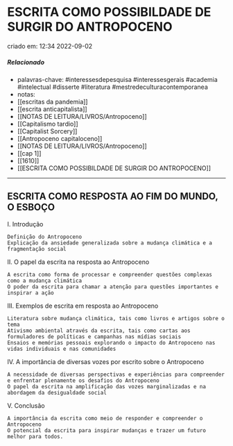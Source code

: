 
# ESCRITA COMO POSSIBILDADE DE SURGIR DO ANTROPOCENO
criado em: 12:34 2022-09-02

##### Relacionado
- palavras-chave: #interessesdepesquisa #interessesgerais #academia #intelectual #disserte #literatura #mestredeculturacontemporanea 
- notas:
- [[escritas da pandemia]]
- [[escrita anticapitalista]]
- [[NOTAS DE LEITURA/LIVROS/Antropoceno]]
- [[Capitalismo tardio]]
- [[Capitalist Sorcery]]
- [[Antropoceno capitaloceno]]
- [[NOTAS DE LEITURA/LIVROS/Antropoceno]]
- [[cap 1]]
- [[1610]]
- [[ESCRITA COMO POSSIBILDADE DE SURGIR DO ANTROPOCENO]]

---

## ESCRITA COMO RESPOSTA AO FIM DO MUNDO, O ESBOÇO

I. Introdução

    Definição do Antropoceno
    Explicação da ansiedade generalizada sobre a mudança climática e a fragmentação social

II. O papel da escrita na resposta ao Antropoceno

    A escrita como forma de processar e compreender questões complexas como a mudança climática
    O poder da escrita para chamar a atenção para questões importantes e inspirar a ação

III. Exemplos de escrita em resposta ao Antropoceno

    Literatura sobre mudança climática, tais como livros e artigos sobre o tema
    Ativismo ambiental através da escrita, tais como cartas aos formuladores de políticas e campanhas nas mídias sociais
    Ensaios e memórias pessoais explorando o impacto do Antropoceno nas vidas individuais e nas comunidades

IV. A importância de diversas vozes por escrito sobre o Antropoceno

    A necessidade de diversas perspectivas e experiências para compreender e enfrentar plenamente os desafios do Antropoceno
    O papel da escrita na amplificação das vozes marginalizadas e na abordagem da desigualdade social

V. Conclusão

    A importância da escrita como meio de responder e compreender o Antropoceno
    O potencial da escrita para inspirar mudanças e trazer um futuro melhor para todos.